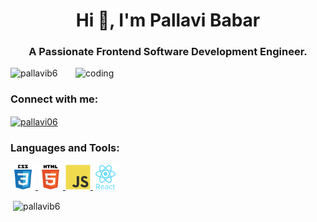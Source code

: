 <!--![logo](https://a-static.besthdwallpaper.com/space-stars-blue-galaxy-and-stars-wallpaper-1920x540-86311_70.jpg)-->
<h1 align="center">Hi 👋, I'm Pallavi Babar</h1>
<h3 align="center">A Passionate Frontend Software Development Engineer.</h3>
<img
  align="right"
  alt="coding"
  width="400"
  src="https://user-images.githubusercontent.com/55389276/140866485-8fb1c876-9a8f-4d6a-98dc-08c4981eaf70.gif"
/> 
<p align="left">
  <img
    src="https://komarev.com/ghpvc/?username=pallavib6&label=Profile%20views&color=0e75b6&style=flat"
    alt="pallavib6"
  />
</p>

<h3 align="left">Connect with me:</h3>
<p align="left">
  <a href="https://linkedin.com/in/pallavi06" target="blank"
    ><img
      align="center"
      src="https://raw.githubusercontent.com/rahuldkjain/github-profile-readme-generator/master/src/images/icons/Social/linked-in-alt.svg"
      alt="pallavi06"
      height="30"
      width="40"
  /></a>
</p>

<h3 align="left">Languages and Tools:</h3>
<p align="left">
  <a href="https://www.w3schools.com/css/" target="_blank" rel="noreferrer">
    <img
      src="https://raw.githubusercontent.com/devicons/devicon/master/icons/css3/css3-original-wordmark.svg"
      alt="css3"
      width="40"
      height="40"
    />
  </a>
  <a href="https://www.w3.org/html/" target="_blank" rel="noreferrer">
    <img
      src="https://raw.githubusercontent.com/devicons/devicon/master/icons/html5/html5-original-wordmark.svg"
      alt="html5"
      width="40"
      height="40"
    />
  </a>
  <a
    href="https://developer.mozilla.org/en-US/docs/Web/JavaScript"
    target="_blank"
    rel="noreferrer"
  >
    <img
      src="https://raw.githubusercontent.com/devicons/devicon/master/icons/javascript/javascript-original.svg"
      alt="javascript"
      width="40"
      height="40"
    />
  </a>
  <a href="https://reactjs.org/" target="_blank" rel="noreferrer">
    <img
      src="https://raw.githubusercontent.com/devicons/devicon/master/icons/react/react-original-wordmark.svg"
      alt="react"
      width="40"
      height="40"
    />
  </a>
</p>

<p>
  &nbsp;<img
    align="center"
    src="https://github-readme-stats.vercel.app/api?username=pallavib6&show_icons=true&locale=en"
    alt="pallavib6"
  />
</p>
